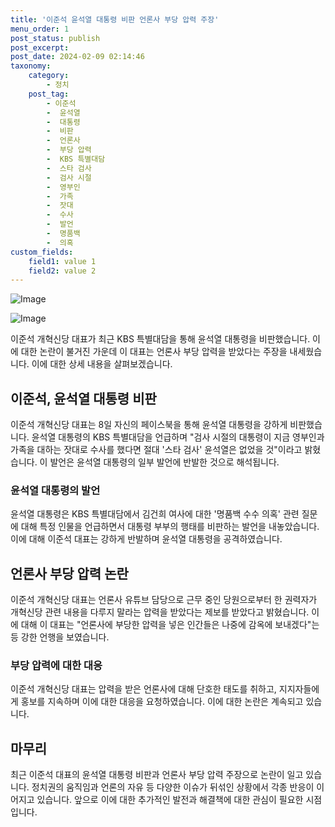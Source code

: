 ```yaml
---
title: '이준석 윤석열 대통령 비판 언론사 부당 압력 주장'
menu_order: 1
post_status: publish
post_excerpt: 
post_date: 2024-02-09 02:14:46
taxonomy:
    category:
        - 정치
    post_tag:
        - 이준석
        -  윤석열
        -  대통령
        -  비판
        -  언론사
        -  부당 압력
        -  KBS 특별대담
        -  스타 검사
        -  검사 시절
        -  영부인
        -  가족
        -  잣대
        -  수사
        -  발언
        -  명품백
        -  의혹
custom_fields:
    field1: value 1
    field2: value 2
---
```


![Image](https://imgnews.pstatic.net/image/277/2024/02/08/0005377910_001_20240208115110176.jpg?type=w647)

![Image](https://imgnews.pstatic.net/image/277/2024/02/08/0005377910_002_20240208115110210.png?type=w647)

이준석 개혁신당 대표가 최근 KBS 특별대담을 통해 윤석열 대통령을 비판했습니다. 이에 대한 논란이 불거진 가운데 이 대표는 언론사 부당 압력을 받았다는 주장을 내세웠습니다. 이에 대한 상세 내용을 살펴보겠습니다.
## 이준석, 윤석열 대통령 비판
이준석 개혁신당 대표는 8일 자신의 페이스북을 통해 윤석열 대통령을 강하게 비판했습니다. 윤석열 대통령의 KBS 특별대담을 언급하며 "검사 시절의 대통령이 지금 영부인과 가족을 대하는 잣대로 수사를 했다면 절대 '스타 검사' 윤석열은 없었을 것"이라고 밝혔습니다. 이 발언은 윤석열 대통령의 일부 발언에 반발한 것으로 해석됩니다.
### 윤석열 대통령의 발언
윤석열 대통령은 KBS 특별대담에서 김건희 여사에 대한 '명품백 수수 의혹' 관련 질문에 대해 특정 인물을 언급하면서 대통령 부부의 행태를 비판하는 발언을 내놓았습니다. 이에 대해 이준석 대표는 강하게 반발하며 윤석열 대통령을 공격하였습니다.
## 언론사 부당 압력 논란
이준석 개혁신당 대표는 언론사 유튜브 담당으로 근무 중인 당원으로부터 한 권력자가 개혁신당 관련 내용을 다루지 말라는 압력을 받았다는 제보를 받았다고 밝혔습니다. 이에 대해 이 대표는 "언론사에 부당한 압력을 넣은 인간들은 나중에 감옥에 보내겠다"는 등 강한 언행을 보였습니다.
### 부당 압력에 대한 대응
이준석 개혁신당 대표는 압력을 받은 언론사에 대해 단호한 태도를 취하고, 지지자들에게 홍보를 지속하며 이에 대한 대응을 요청하였습니다. 이에 대한 논란은 계속되고 있습니다.
## 마무리
최근 이준석 대표의 윤석열 대통령 비판과 언론사 부당 압력 주장으로 논란이 일고 있습니다. 정치권의 움직임과 언론의 자유 등 다양한 이슈가 뒤섞인 상황에서 각종 반응이 이어지고 있습니다. 앞으로 이에 대한 추가적인 발전과 해결책에 대한 관심이 필요한 시점입니다.
